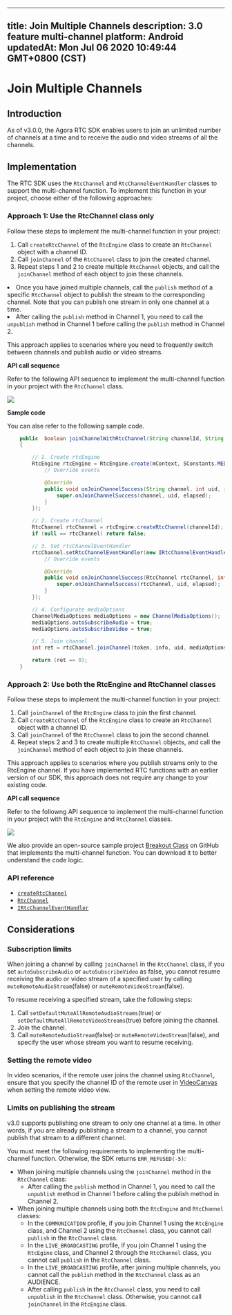 
---
title: Join Multiple Channels
description: 3.0 feature multi-channel
platform: Android
updatedAt: Mon Jul 06 2020 10:49:44 GMT+0800 (CST)
---
# Join Multiple Channels
## Introduction

As of v3.0.0, the Agora RTC SDK enables users to join an unlimited number of channels at a time and to receive the audio and video streams of all the channels.

## Implementation

The RTC SDK uses the `RtcChannel` and `RtcChannelEventHandler` classes to support the multi-channel function. To implement this function in your project, choose either of the following approaches:

### Approach 1: Use the RtcChannel class only

Follow these steps to implement the multi-channel function in your project:

1. Call `createRtcChannel` of the `RtcEngine` class to create an `RtcChannel` object with a channel ID.
2. Call `joinChannel` of the `RtcChannel` class to join the created channel.
3. Repeat steps 1 and 2 to create multiple `RtcChannel` objects, and call the `joinChannel` method of each object to join these channels.

<div class="alert note">
	<li>Once you have joined multiple channels, call the <code>publish</code> method of a specific <code>RtcChannel</code> object to publish the stream to the corresponding channel. Note that you can publish one stream in only one channel at a time.
	<li>After calling the <code>publish</code> method in Channel 1, you need to call the <code>unpublish</code> method in Channel 1 before calling the <code>publish</code> method in Channel 2.
</div>

This approach applies to scenarios where you need to frequently switch between channels and publish audio or video streams.

**API call sequence**

Refer to the following API sequence to implement the multi-channel function in your project with the `RtcChannel` class.

![](https://web-cdn.agora.io/docs-files/1575876020101)

**Sample code**

You can alse refer to the following sample code.

```Java
    public  boolean joinChannelWithRtcChannel(String channelId, String token, String info, int uid)
    {

        // 1. Create rtcEngine
        RtcEngine rtcEngine = RtcEngine.create(mContext, SConstants.MEDIA_APP_ID, new IRtcEngineEventHandler() {
            // Override events

            @Override
            public void onJoinChannelSuccess(String channel, int uid, int elapsed) {
                super.onJoinChannelSuccess(channel, uid, elapsed);
            }
        });

        // 2. Create rtcChannel
        RtcChannel rtcChannel = rtcEngine.createRtcChannel(channelId);
        if (null == rtcChannel) return false;

        // 3. Set rtcChannelEventHandler
        rtcChannel.setRtcChannelEventHandler(new IRtcChannelEventHandler() {
            // Override events

            @Override
            public void onJoinChannelSuccess(RtcChannel rtcChannel, int uid, int elapsed) {
                super.onJoinChannelSuccess(rtcChannel, uid, elapsed);
            }
        });

        // 4. Configurate mediaOptions
        ChannelMediaOptions mediaOptions = new ChannelMediaOptions();
        mediaOptions.autoSubscribeAudio = true;
        mediaOptions.autoSubscribeVideo = true;

        // 5. Join channel
        int ret = rtcChannel.joinChannel(token, info, uid, mediaOptions);

        return (ret == 0);
    }
```

### Approach 2: Use both the RtcEngine and RtcChannel classes

Follow these steps to implement the multi-channel function in your project:

1. Call `joinChannel` of the `RtcEngine` class to join the first channel.
2. Call `createRtcChannel` of the `RtcEngine` class to create an `RtcChannel` object with a channel ID.
3. Call `joinChannel` of the `RtcChannel` class to join the second channel.
4. Repeat steps 2 and 3 to create multiple `RtcChannel` objects, and call the `joinChannel` method of each object to join these channels.

This approach applies to scenarios where you publish streams only to the RtcEngine channel. If you have implemented RTC functions with an earlier version of our SDK, this approach does not require any change to your existing code.

**API call sequence**

Refer to the followng API sequence to implement the multi-channel function in your project with the `RtcEngine` and `RtcChannel` classes.

![](https://web-cdn.agora.io/docs-files/1575876078992)

We also provide an open-source sample project [Breakout Class](https://github.com/AgoraIO-Usecase/Breakout-Class/tree/master/breakout-windows) on GitHub that implements the multi-channel function. You can download it to better understand the code logic.

### API reference

- [`createRtcChannel`](https://docs.agora.io/en/Video/API%20Reference/java/v3.0.0/classio_1_1agora_1_1rtc_1_1_rtc_engine.html#a9eb0770851a8ba489564f72f9b280bca)
- [`RtcChannel`](https://docs.agora.io/en/Video/API%20Reference/java/v3.0.0/classio_1_1agora_1_1rtc_1_1_rtc_channel.html) 
- [`IRtcChannelEventHandler`](https://docs.agora.io/en/Video/API%20Reference/java/v3.0.0/classio_1_1agora_1_1rtc_1_1_i_rtc_channel_event_handler.html) 

## Considerations

### Subscription limits

When joining a channel by calling `joinChannel` in the `RtcChannel` class, if you set `autoSubscribeAudio` or `autoSubscribeVideo` as false, you cannot resume receiving the audio or video stream of a specified user by calling `muteRemoteAudioStream`(false) or `muteRemoteVideoStream`(false).

To resume receiving a specified stream, take the following steps:

1. Call `setDefaultMuteAllRemoteAudioStreams`(true) or `setDefaultMuteAllRemoteVideoStreams`(true) before joining the channel.
2. Join the channel.
3. Call `muteRemoteAudioStream`(false) or `muteRemoteVideoStream`(false), and specify the user whose stream you want to resume receiving.

### Setting the remote video

In video scenarios, if the remote user joins the channel using `RtcChannel`, ensure that you specify the channel ID of the remote user in  [VideoCanvas](https://docs.agora.io/en/Video/API%20Reference/java/v3.0.0/classio_1_1agora_1_1rtc_1_1video_1_1_video_canvas.html) when setting the remote video view. 

### Limits on publishing the stream

v3.0 supports publishing one stream to only one channel at a time. In other words, if you are already publishing a stream to a channel, you cannot publish that stream to a different channel.

You must meet the following requirements to implementing the multi-channel function. Otherwise, the  SDK returns `ERR_REFUSED(-5)`:

- When joining multiple channels using the `joinChannel` method in the `RtcChannel` class:
  - After calling the `publish` method in Channel 1, you need to call the `unpublish` method in Channel 1 before calling the publish method in Channel 2.
- When joining multiple channels using both the `RtcEngine` and `RtcChannel` classes:
  - In the `COMMUNICATION` profile, if you join Channel 1 using the `RtcEngine` class, and Channel 2 using the `RtcChannel` class, you cannot call `publish` in the `RtcChannel` class.
  - In the `LIVE_BROADCASTING` profile, if you join Channel 1 using the `RtcEgine` class, and Channel 2 through the `RtcChannel` class, you cannot call `publish` in the `RtcChannel` class.
  - In the `LIVE_BROADCASTING` profile, after joining multiple channels, you cannot call the `publish` method in the `RtcChannel` class as an AUDIENCE.
  - After calling `publish` in the `RtcChannel` class, you need to call `unpublish` in the `RtcChannel` class. Otherwise, you cannot call `joinChannel` in the `RtcEngine` class.

